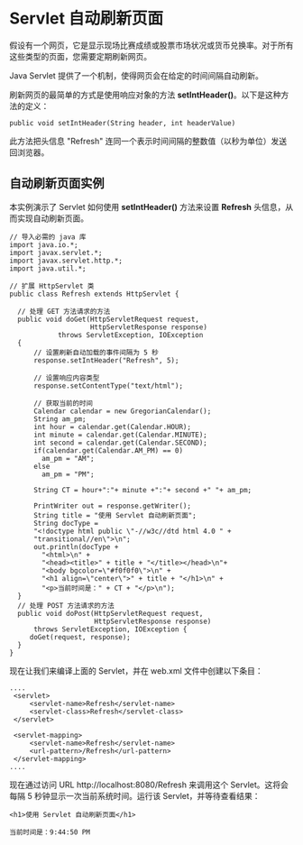 
# Servlet 自动刷新页面

假设有一个网页，它是显示现场比赛成绩或股票市场状况或货币兑换率。对于所有这些类型的页面，您需要定期刷新网页。

Java Servlet 提供了一个机制，使得网页会在给定的时间间隔自动刷新。

刷新网页的最简单的方式是使用响应对象的方法 **setIntHeader()**。以下是这种方法的定义：

```
public void setIntHeader(String header, int headerValue)

```

此方法把头信息 "Refresh" 连同一个表示时间间隔的整数值（以秒为单位）发送回浏览器。

## 自动刷新页面实例

本实例演示了 Servlet 如何使用 **setIntHeader()** 方法来设置 **Refresh** 头信息，从而实现自动刷新页面。

```
// 导入必需的 java 库
import java.io.*;
import javax.servlet.*;
import javax.servlet.http.*;
import java.util.*;

// 扩展 HttpServlet 类
public class Refresh extends HttpServlet {

  // 处理 GET 方法请求的方法
  public void doGet(HttpServletRequest request,
                    HttpServletResponse response)
            throws ServletException, IOException
  {
      // 设置刷新自动加载的事件间隔为 5 秒
      response.setIntHeader("Refresh", 5);

      // 设置响应内容类型
      response.setContentType("text/html");

      // 获取当前的时间
      Calendar calendar = new GregorianCalendar();
      String am_pm;
      int hour = calendar.get(Calendar.HOUR);
      int minute = calendar.get(Calendar.MINUTE);
      int second = calendar.get(Calendar.SECOND);
      if(calendar.get(Calendar.AM_PM) == 0)
        am_pm = "AM";
      else
        am_pm = "PM";

      String CT = hour+":"+ minute +":"+ second +" "+ am_pm;

      PrintWriter out = response.getWriter();
      String title = "使用 Servlet 自动刷新页面";
      String docType =
      "<!doctype html public \"-//w3c//dtd html 4.0 " +
      "transitional//en\">\n";
      out.println(docType +
        "<html>\n" +
        "<head><title>" + title + "</title></head>\n"+
        "<body bgcolor=\"#f0f0f0\">\n" +
        "<h1 align=\"center\">" + title + "</h1>\n" +
        "<p>当前时间是：" + CT + "</p>\n");
  }
  // 处理 POST 方法请求的方法
  public void doPost(HttpServletRequest request,
                     HttpServletResponse response)
      throws ServletException, IOException {
     doGet(request, response);
  }
}

```

现在让我们来编译上面的 Servlet，并在 web.xml 文件中创建以下条目：

```
....
 <servlet>
     <servlet-name>Refresh</servlet-name>
     <servlet-class>Refresh</servlet-class>
 </servlet>

 <servlet-mapping>
     <servlet-name>Refresh</servlet-name>
     <url-pattern>/Refresh</url-pattern>
 </servlet-mapping>
....

```

现在通过访问 URL http://localhost:8080/Refresh 来调用这个 Servlet。这将会每隔 5 秒钟显示一次当前系统时间。运行该 Servlet，并等待查看结果：

```
<h1>使用 Servlet 自动刷新页面</h1>

当前时间是：9:44:50 PM
```
